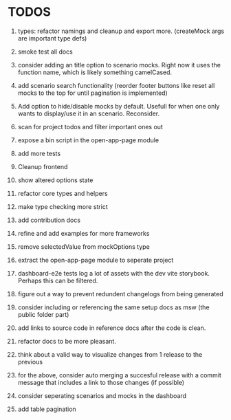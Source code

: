 # TODOS

1. types: refactor namings and cleanup and export more. (createMock args are important type defs)
1. smoke test all docs
1. consider adding an title option to scenario mocks. Right now it uses the function name, which is likely something camelCased.
1. add scenario search functionality (reorder footer buttons like reset all mocks to the top for until pagination is implemented)
1. Add option to hide/disable mocks by default. Usefull for when one only wants to display/use it in an scenario. Reconsider.
1. scan for project todos and filter important ones out
1. expose a bin script in the open-app-page module
1. add more tests

1. Cleanup frontend
1. show altered options state
1. refactor core types and helpers
1. make type checking more strict
1. add contribution docs
1. refine and add examples for more frameworks
1. remove selectedValue from mockOptions type
1. extract the open-app-page module to seperate project
1. dashboard-e2e tests log a lot of assets with the dev vite storybook. Perhaps this can be filtered.
1. figure out a way to prevent redundent changelogs from being generated
1. consider including or referencing the same setup docs as msw (the public folder part)
1. add links to source code in reference docs after the code is clean.
1. refactor docs to be more pleasant.
1. think about a valid way to visualize changes from 1 release to the previous
1. for the above, consider auto merging a succesful release with a commit message that includes a link to those changes (if possible)
1. consider seperating scenarios and mocks in the dashboard
1. add table pagination
